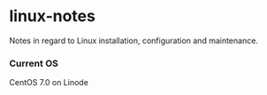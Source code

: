 # linux-notes
Notes in regard to Linux installation, configuration and maintenance.

### Current OS
CentOS 7.0 on Linode
